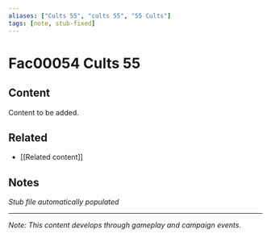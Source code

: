 ```yaml
---
aliases: ["Cults 55", "cults 55", "55 Cults"]
tags: [note, stub-fixed]
---
```


# Fac00054 Cults 55

## Content
Content to be added.

## Related
- [[Related content]]

## Notes
*Stub file automatically populated*

---
*Note: This content develops through gameplay and campaign events.*